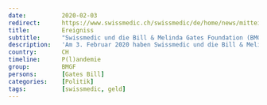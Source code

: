 ```yaml
---
date:          2020-02-03
redirect:      https://www.swissmedic.ch/swissmedic/de/home/news/mitteilungen/swissmedic_bmgf_zusammenarbeit.html
title:         Ereigniss
subtitle:      "Swissmedic und die Bill & Melinda Gates Foundation (BMGF) setzen ihre Zusammenarbeit fort"
description:   'Am 3. Februar 2020 haben Swissmedic und die Bill & Melinda Gates Foundation (BMGF) eine weitere Finanzierungsvereinbarung unterzeichnet. Somit verpflichten sich die beiden Parteien für weitere 3 Jahre, die Aufsichtsbehörden in ressourcenarmen Ländern zu fördern und so den beteiligten Ländern einen besseren Zugang zu medizinischer Versorgung zu ermöglichen. Dieses Engagement erfolgt im Einklang mit der Schweizerischen Gesundheitsaussenpolitik.'
country:       CH
timeline:      P(l)andemie
group:         BMGF
persons:       [Gates Bill]
categories:    [Politik]
tags:          [swissmedic, geld]
---
```


